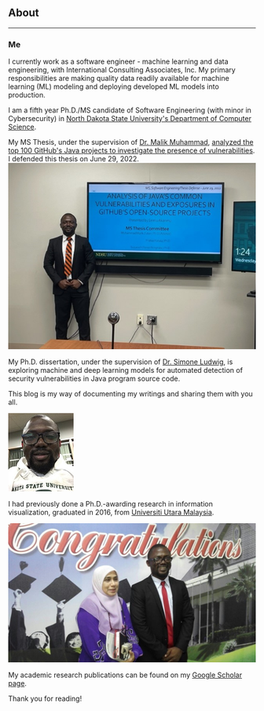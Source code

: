 ## About

---

### Me
I currently work as a software engineer - machine learning and data engineering, with International Consulting Associates, Inc. My primary responsibilities are making quality data readily available for machine learning (ML) modeling and deploying developed ML models into production.

I am a fifth year Ph.D./MS candidate of Software Engineering (with minor in Cybersecurity) in [North Dakota State University's Department of Computer Science](https://www.ndsu.edu/cs/). 

My MS Thesis, under the supervision of [Dr. Malik Muhammad](http://cs.ndsu.nodak.edu/~mmalik/#), [analyzed the top 100 GitHub's Java projects to investigate the presence of vulnerabilities](https://github.com/Semiu/java-codesecurity). I defended this thesis on June 29, 2022.
![](images/mscdefense.jpg)

My Ph.D. dissertation, under the supervision of [Dr. Simone Ludwig](http://www.cs.ndsu.nodak.edu/~siludwig/contact.html), is exploring machine and deep learning models for automated detection of security vulnerabilities in Java program source code. 

This blog is my way of documenting my writings and sharing them with you all.

![](images/selfimage.JPG)

I had previously done a Ph.D.-awarding research in information visualization, graduated in 2016, from [Universiti Utara Malaysia](http://www.uum.edu.my/). 

![](images/uumphd.jpg)

My academic research publications can be found on my [Google Scholar page](https://scholar.google.com/citations?user=ROaTHt0AAAAJ&hl=en).

Thank you for reading!
